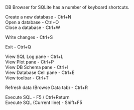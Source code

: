 DB Browser for SQLite has a number of keyboard shortcuts.  

Create a new database - Ctrl+N  
Open a database - Ctrl+O  
Close a database - Ctrl+W

Write changes - Ctrl+S

Exit - Ctrl+Q

View SQL Log pane - Ctrl+L  
View Plot pane - Ctrl+P  
View DB Schema pane - Ctrl+I  
View Database Cell pane - Ctrl+E  
View toolbar - Ctrl+T

Refresh data (Browse Data tab) - Ctrl+R

Execute SQL - F5 / Ctrl+Return  
Execute SQL (Current line) - Shift+F5